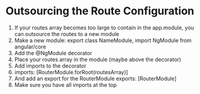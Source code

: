 # Outsourcing the Route Configuration
01. If your routes array becomes too large to contain in the app.module, you can outsource the routes to a new module
02. Make a new module: export class NameModule, import NgModule from angular/core
03. Add the @NgModule decorator
04. Place your routes array in the module (maybe above the decorator)
05. Add imports to the decorator
06. imports: [RouterModule.forRoot(routesArray)]
07. And add an export for the RouterModule exports: [RouterModule]
08. Make sure you have all imports at the top